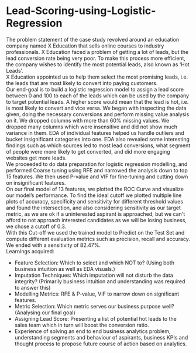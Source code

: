 # Lead-Scoring-using-Logistic-Regression


The problem statement of the case study revolved around an education company named X Education that sells online courses to industry professionals.
X Education faced a problem of getting a lot of leads, but the lead conversion rate being very poor. To make this process more efficient, the company wishes to identify the most potential leads, also known as ‘Hot Leads’.<br/>
X Education appointed us to help them select the most promising leads, i.e. the leads that are most likely to convert into paying customers.<br/>
Our end-goal is to build a logistic regression model to assign a lead score between 0 and 100 to each of the leads which can be used by the company to target potential leads. A higher score would mean that the lead is hot, i.e. is most likely to convert and vice versa.
We began with inspecting the data given, doing the necessary conversions and perform missing value analysis on it. We dropped columns with more than 60% missing values.
We dropped many columns which were insensitive and did not show much variance in them. EDA of individual features helped us handle outliers and bucket insignificant categories into one. EDA also revealed some interesting findings such as which sources led to most lead conversions, what segment of people were more likely to get converted, and did more engaging websites get more leads.<br/>
We proceeded to do data preparation for logistic regression modelling, and performed Coarse tuning using RFE and narrowed the analysis down to top 15 features. We then used P-value and VIF for fine-tuning and cutting down on insignificant features.<br/>
On our final model of 13 features, we plotted the ROC Curve and visualize our model’s performance. To find the ideal cutoff we plotted multiple line plots of accuracy, specificity and sensitivity for different threshold values and found the intersection, and also considering sensitivity as our target metric, as we are ok if a uninterested aspirant is approached, but we can't afford to not approach interested candidates as we will be losing business, we chose a cutoff of 0.3.<br/>
With this Cut-off we used the trained model to Predict on the Test Set and compute different evaluation metrics such as precision, recall and accuracy. We ended with a sensitivity of 82.47%.<br/>
Learnings acquired:
- Feature Selection: Which to select and which NOT to? (Using both business intuition as well as EDA visuals.)
- Imputation Techniques: Which imputation will not disturb the data integrity? (Primarily business intuition and understanding was required to answer this)
- Modelling Metrics: RFE & P-value, VIF to narrow down on significant features.
- Metric Selection: Which metric serves our business purpose well? (Analysing our final goal)
- Assigning Lead Score: Presenting a list of potential hot leads to the sales team which in turn will boost the conversion ratio.
- Experience of solving an end to end business analytics problem, understanding segments and behaviour of aspirants, business KPIs and thought process to propose future course of action based on analytics.
